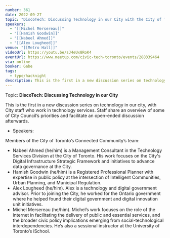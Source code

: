 ```yaml
---
number: 361
date: 2022-09-27
topic: "DiscoTech: Discussing Technology in our City with the City of Toronto Connected Community team"
speakers:
  - "[[Michel Mersereau]]"
  - "[[Hamish Goodwin]]"
  - "[[Nabeel Ahmed]]"
  - "[[Alex Lougheed]]"
venue: "[[Metro Hall]]"
videoUrl: https://youtu.be/sJ4eUx8RoK4
eventUrl: https://www.meetup.com/civic-tech-toronto/events/288339464
via: online
booker: Gabe
tags:
  - type/hacknight
description: This is the first in a new discussion series on technology in our city, with City staff who work in technology services. Staff share an overview of some of City Council’s priorities and facilitate an open-ended discussion afterwards.
---
```


Topic:
**DiscoTech: Discussing Technology in our City**

This is the first in a new discussion series on technology in our city, with City staff who work in technology services. Staff share an overview of some of City Council’s priorities and facilitate an open-ended discussion afterwards.

* Speakers:

Members of the City of Toronto’s Connected Community’s team:

* Nabeel Ahmed (he/him) is a Management Consultant in the Technology Services Division at the City of Toronto. His work focuses on the City's Digital Infrastructure Strategic Framework and initiatives to advance data governance at the City.
* Hamish Goodwin (he/him) is a Registered Professional Planner with expertise in public policy at the intersection of Intelligent Communities, Urban Planning, and Municipal Regulation.
* Alex Lougheed (he/him). Alex is a technology and digital government advisor. Prior to joining the City, he worked for the Ontario government where he helped found their digital government and digital innovation unit initiatives.
* Michel Mersereau (he/him). Michel’s work focuses on the role of the internet in facilitating the delivery of public and essential services, and the broader civic policy implications emerging from social-technological interdependencies. He’s also a sessional instructor at the University of Toronto’s iSchool.
